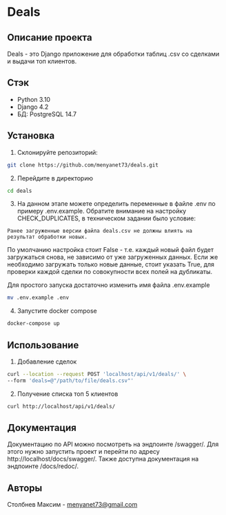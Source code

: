 # Deals

## Описание проекта

Deals - это Django приложение для обработки таблиц .csv со сделками и выдачи топ клиентов. 

## Стэк

* Python 3.10
* Django 4.2
* БД: PostgreSQL 14.7

## Установка

1. Склонируйте репозиторий:

```sh
git clone https://github.com/menyanet73/deals.git
```

2. Перейдите в директорию
```sh
cd deals
```

3. На данном этапе можете определить переменные в файле .env по примеру .env.example.
Обратите внимание на настройку CHECK_DUPLICATES, в техническом задании было условие:
```
Ранее загруженные версии файла deals.csv не должны влиять на
результат обработки новых.
```
По умолчанию настройка стоит False - т.е. каждый новый файл будет загружаться снова, не зависимо от уже загруженных данных.
Если же необходимо загружать только новые данные, стоит указать True, для проверки каждой сделки по совокупности всех полей на дубликаты.

Для простого запуска достаточно изменить имя файла .env.example
```sh
mv .env.example .env
```

4. Запустите docker compose
```sh
docker-compose up
```

## Использование

1. Добавление сделок
```sh
curl --location --request POST 'localhost/api/v1/deals/' \
--form 'deals=@"/path/to/file/deals.csv"'
```

2. Получение списка топ 5 клиентов
```sh
curl http://localhost/api/v1/deals/
```

## Документация

Документацию по API можно посмотреть на эндпоинте /swagger/. Для этого нужно запустить проект и перейти по адресу http://localhost/docs/swagger/. Также доступна документация на эндпоинте /docs/redoc/.

## Авторы 
Столбнев Максим - menyanet73@gmail.com